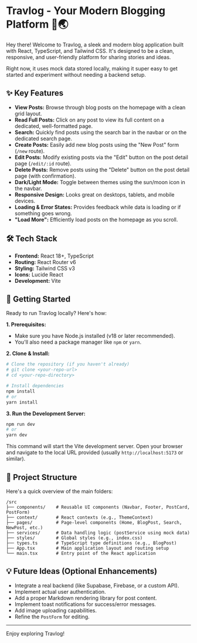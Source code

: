 # Travlog - Your Modern Blogging Platform 📝🌏

Hey there! Welcome to Travlog, a sleek and modern blog application built with React, TypeScript, and Tailwind CSS. It's designed to be a clean, responsive, and user-friendly platform for sharing stories and ideas.

Right now, it uses mock data stored locally, making it super easy to get started and experiment without needing a backend setup.

## ✨ Key Features

*   **View Posts:** Browse through blog posts on the homepage with a clean grid layout.
*   **Read Full Posts:** Click on any post to view its full content on a dedicated, well-formatted page.
*   **Search:** Quickly find posts using the search bar in the navbar or on the dedicated search page.
*   **Create Posts:** Easily add new blog posts using the "New Post" form (`/new` route).
*   **Edit Posts:** Modify existing posts via the "Edit" button on the post detail page (`/edit/:id` route).
*   **Delete Posts:** Remove posts using the "Delete" button on the post detail page (with confirmation).
*   **Dark/Light Mode:** Toggle between themes using the sun/moon icon in the navbar.
*   **Responsive Design:** Looks great on desktops, tablets, and mobile devices.
*   **Loading & Error States:** Provides feedback while data is loading or if something goes wrong.
*   **"Load More":** Efficiently load posts on the homepage as you scroll.

## 🛠️ Tech Stack

*   **Frontend:** React 18+, TypeScript
*   **Routing:** React Router v6
*   **Styling:** Tailwind CSS v3
*   **Icons:** Lucide React
*   **Development:** Vite

## 🚀 Getting Started

Ready to run Travlog locally? Here's how:

**1. Prerequisites:**

*   Make sure you have Node.js installed (v18 or later recommended).
*   You'll also need a package manager like `npm` or `yarn`.

**2. Clone & Install:**

```bash
# Clone the repository (if you haven't already)
# git clone <your-repo-url>
# cd <your-repo-directory>

# Install dependencies
npm install
# or
yarn install
```

**3. Run the Development Server:**

```bash
npm run dev
# or
yarn dev
```

This command will start the Vite development server. Open your browser and navigate to the local URL provided (usually `http://localhost:5173` or similar).

## 📁 Project Structure

Here's a quick overview of the main folders:

```
/src
├── components/    # Reusable UI components (Navbar, Footer, PostCard, PostForm)
├── context/       # React contexts (e.g., ThemeContext)
├── pages/         # Page-level components (Home, BlogPost, Search, NewPost, etc.)
├── services/      # Data handling logic (postService using mock data)
├── styles/        # Global styles (e.g., index.css)
├── types.ts       # TypeScript type definitions (e.g., BlogPost)
├── App.tsx        # Main application layout and routing setup
└── main.tsx       # Entry point of the React application
```

## 💡 Future Ideas (Optional Enhancements)

*   Integrate a real backend (like Supabase, Firebase, or a custom API).
*   Implement actual user authentication.
*   Add a proper Markdown rendering library for post content.
*   Implement toast notifications for success/error messages.
*   Add image uploading capabilities.
*   Refine the `PostForm` for editing.

---

Enjoy exploring Travlog! 
